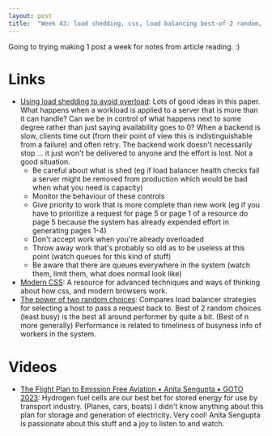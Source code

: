 ```yaml
---
layout: post
title:  "Week 43: load shedding, css, load balancing best-of-2 random, hydrogen aviation"
---
```


Going to trying making 1 post a week for notes from article reading. :) 

# Links

* [Using load shedding to avoid overload](https://aws.amazon.com/builders-library/using-load-shedding-to-avoid-overload/): Lots of good ideas in this paper. What happens when a workload is applied to a server that is more than it can handle? Can we be in control of what happens next to some degree rather than just saying availability goes to 0? When a backend is slow, clients time out (from their point of view this is indistinguishable from a failure) and often retry. The backend work doesn't necessarily stop ... it just won't be delivered to anyone and the effort is lost. Not a good situation.
  * Be careful about what is shed (eg if load balancer health checks fail a server might be removed from production which would be bad when what you need is capacity)
  * Monitor the behaviour of these controls
  * Give priority to work that is more complete than new work (eg if you have to prioritize a request for page 5 or page 1 of a resource do page 5 because the system has already expended effort in generating pages 1-4)
  * Don't accept work when you're already overloaded
  * Throw away work that's probably so old as to be useless at this point (watch queues for this kind of stuff)
  * Be aware that there are queues everywhere in the system (watch them, limit them, what does normal look like)
* [Modern CSS](https://moderncss.dev/): A resource for advanced techniques and ways of thinking about how css, and modern browsers work.
* [The power of two random choices](https://brooker.co.za/blog/2012/01/17/two-random.html): Compares load balancer strategies for selecting a host to pass a request back to. Best of 2 random choices (least busy) is the best all around performer by quite a bit. (Best of n more generally) Performance is related to timeliness of busyness info of workers in the system.

# Videos

* [The Flight Plan to Emission Free Aviation • Anita Sengupta • GOTO 2023](https://www.youtube.com/watch?v=Q_O9pmSpg_8): Hydrogen fuel cells are our best bet for stored energy for use by transport industry. (Planes, cars, boats) I didn't know anything about this plan for storage and generation of electricity. Very cool! Anita Sengupta is passionate about this stuff and a joy to listen to and watch. 